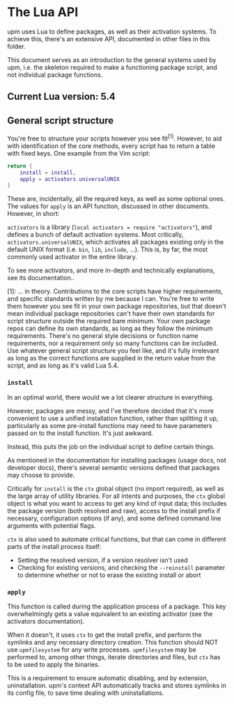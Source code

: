 # The Lua API

upm uses Lua to define packages, as well as their activation systems. To achieve this, there's an extensive API, documented in other files in this folder.

This document serves as an introduction to the general systems used by upm, i.e. the skeleton required to make a functioning package script, and not individual package functions.

## Current Lua version: 5.4

## General script structure

You're free to structure your scripts however you see fit<sup>[1]</sup>. However, to aid with identification of the core methods, every script has to return a table with fixed keys. One example from the Vim script:

```lua
return {
    install = install,
    apply = activators.universalUNIX
}
```

These are, incidentally, all the required keys, as well as some optional ones. The values for `apply` is an API function, discussed in other documents. However, in short:

`activators` is a library (`local activators = require "activators"`), and defines a bunch of default activation systems. Most critically, `activators.universalUNIX`, which activates all packages existing only in the default UNIX format (i.e. `bin`, `lib`, `include`, ...). This is, by far, the most commonly used activator in the entire library.

To see more activators, and more in-depth and technically explanations, see its documentation..

[1]: ... in theory. Contributions to the core scripts have higher requirements, and specific standards written by me because I can. You're free to write them however you see fit in your own package repositories, but that doesn't mean individual package repositories can't have their own standards for script structure outside the required bare minimum. Your own package repos can define its own standards, as long as they follow the minimum requirements. There's no general style decisions or function name requirements, nor a requirement only so many functions can be included. Use whatever general script structure you feel like, and it's fully irrelevant as long as the correct functions are supplied in the return value from the script, and as long as it's valid Lua 5.4.

### `install`

In an optimal world, there would we a lot clearer structure in everything.

However, packages are messy, and I've therefore decided that it's more convenient to use a unified installation function, rather than splitting it up, particularly as some pre-install functions may need to have parameters passed on to the install function. It's just awkward.

Instead, this puts the job on the individual script to define certain things.

As mentioned in the documentation for installing packages (usage docs, not developer docs), there's several semantic versions defined that packages may choose to provide.

Critically for `install` is the `ctx` global object (no import required), as well as the large array of utility libraries. For all intents and purposes, the `ctx` global object is what you want to access to get any kind of input data; this includes the package version (both resolved and raw), access to the install prefix if necessary, configuration options (if any), and some defined command line arguments with potential flags.

`ctx` is also used to automate critical functions, but that can come in different parts of the install process itself:

* Setting the resolved version, if a version resolver isn't used
* Checking for existing versions, and checking the `--reinstall` parameter to determine whether or not to erase the existing install or abort

### `apply`

This function is called during the application process of a package. This key overwhelmingly gets a value equivalent to an existing activator (see the activators documentation).

When it doesn't, it uses `ctx` to get the install prefix, and perform the symlinks and any necessary directory creation. This function should NOT use `upmfilesystem` for any write processes. `upmfilesystem` may be performed to, among other things, iterate directories and files, but `ctx` has to be used to apply the binaries.

This is a requirement to ensure automatic disabling, and by extension, uninstallation. upm's context API automatically tracks and stores symlinks in its config file, to save time dealing with uninstallations.

